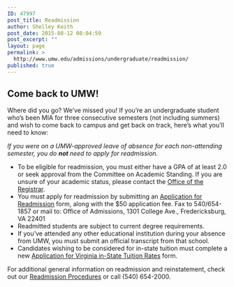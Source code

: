 ```yaml
---
ID: 47997
post_title: Readmission
author: Shelley Keith
post_date: 2015-08-12 08:04:59
post_excerpt: ""
layout: page
permalink: >
  http://www.umw.edu/admissions/undergraduate/readmission/
published: true
---
```

<h2>Come back to UMW!</h2>
Where did you go? We’ve missed you! If you’re an undergraduate student who’s been MIA for three consecutive semesters (not including summers) and wish to come back to campus and get back on track, here’s what you’ll need to know:

<em>If you were on a UMW-approved leave of absence for each non-attending semester, you do <strong>not </strong>need to apply for readmission. </em>
<ul>
	<li>To be eligible for readmission, you must either have a GPA of at least 2.0 or seek approval from the Committee on Academic Standing. If you are unsure of your academic status, please contact the <a href="http://academics.umw.edu/registrar/">Office of the Registrar</a>.</li>
	<li>You must apply for readmission by submitting an <a href="http://www.umw.edu/documents/document/application-for-readmission-2/">Application for Readmission</a> form, along with the $50 application fee. Fax to 540/654-1857 or mail to: Office of Admissions, 1301 College Ave., Fredericksburg, VA 22401</li>
	<li>Readmitted students are subject to current degree requirements.</li>
	<li>If you’ve attended any other educational institution during your absence from UMW, you must submit an official transcript from that school.</li>
	<li>Candidates wishing to be considered for in-state tuition must complete a new <a href="http://www.umw.edu/documents/document/application-for-virginia-in-state-tuition-rates-2/">Application for Virginia in-State Tuition Rates</a> form.</li>
</ul>
For additional general information on readmission and reinstatement, check out our <a href="http://publications.umw.edu/academicproceduresdirectory/readmission-procedures/">Readmission Procedures</a> or call (540) 654-2000.